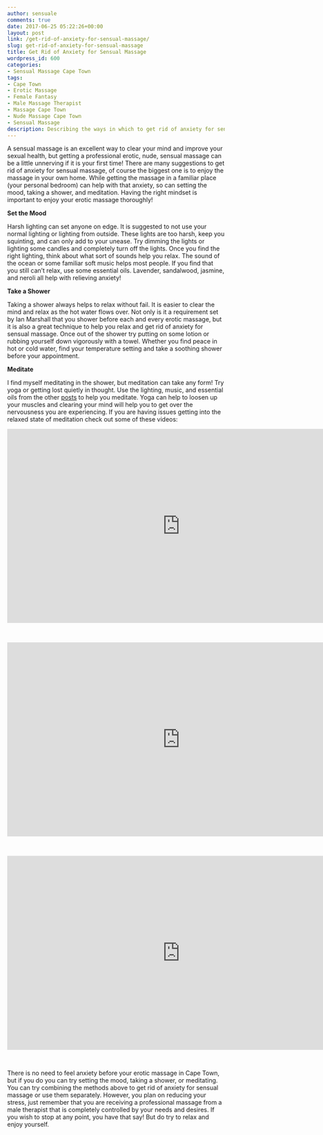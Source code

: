 ```yaml
---
author: sensuale
comments: true
date: 2017-06-25 05:22:26+00:00
layout: post
link: /get-rid-of-anxiety-for-sensual-massage/
slug: get-rid-of-anxiety-for-sensual-massage
title: Get Rid of Anxiety for Sensual Massage
wordpress_id: 600
categories:
- Sensual Massage Cape Town
tags:
- Cape Town
- Erotic Massage
- Female Fantasy
- Male Massage Therapist
- Massage Cape Town
- Nude Massage Cape Town
- Sensual Massage
description: Describing the ways in which to get rid of anxiety for sensual massage.
---
```


A sensual massage is an excellent way to clear your mind and improve your sexual health, but getting a professional erotic, nude, sensual massage can be a little unnerving if it is your first time! There are many suggestions to get rid of anxiety for sensual massage, of course the biggest one is to enjoy the massage in your own home. While getting the massage in a familiar place (your personal bedroom) can help with that anxiety, so can setting the mood, taking a shower, and meditation. Having the right mindset is important to enjoy your erotic massage thoroughly!

**Set the Mood**

Harsh lighting can set anyone on edge. It is suggested to not use your normal lighting or lighting from outside. These lights are too harsh, keep you squinting, and can only add to your unease. Try dimming the lights or lighting some candles and completely turn off the lights. Once you find the right lighting, think about what sort of sounds help you relax. The sound of the ocean or some familiar soft music helps most people. If you find that you still can’t relax, use some essential oils. Lavender, sandalwood, jasmine, and neroli all help with relieving anxiety!

**Take a Shower**

Taking a shower always helps to relax without fail. It is easier to clear the mind and relax as the hot water flows over. Not only is it a requirement set by Ian Marshall that you shower before each and every erotic massage, but it is also a great technique to help you relax and get rid of anxiety for sensual massage. Once out of the shower try putting on some lotion or rubbing yourself down vigorously with a towel. Whether you find peace in hot or cold water, find your temperature setting and take a soothing shower before your appointment.

**Meditate**

I find myself meditating in the shower, but meditation can take any form! Try yoga or getting lost quietly in thought. Use the lighting, music, and essential oils from the other [posts](/blog/) to help you meditate. Yoga can help to loosen up your muscles and clearing your mind will help you to get over the nervousness you are experiencing. If you are having issues getting into the relaxed state of meditation check out some of these videos:

<p><iframe title="How To Meditate For Beginners - A Definitive Guide" width="800" height="450" src="https://www.youtube.com/embed/mMMerxh_12U?feature=oembed" frameborder="0" allow="accelerometer; autoplay; encrypted-media; gyroscope; picture-in-picture" allowfullscreen></iframe></p>
<p>&nbsp;</p>
<p><iframe title="How to Meditate - Meditation for Beginners - Day 1" width="800" height="450" src="https://www.youtube.com/embed/n4fRZU5oEMI?feature=oembed" frameborder="0" allow="accelerometer; autoplay; encrypted-media; gyroscope; picture-in-picture" allowfullscreen></iframe></p>
<p>&nbsp;</p>
<p><iframe width="800" height="450" src="https://www.youtube.com/embed/oq6j9uWrcfg?feature=oembed" frameborder="0" allow="accelerometer; autoplay; encrypted-media; gyroscope; picture-in-picture" allowfullscreen></iframe></p>
<p>&nbsp;</p>

There is no need to feel anxiety before your erotic massage in Cape Town, but if you do you can try setting the mood, taking a shower, or meditating. You can try combining the methods above to get rid of anxiety for sensual massage or use them separately. However, you plan on reducing your stress, just remember that you are receiving a professional massage from a male therapist that is completely controlled by your needs and desires. If you wish to stop at any point, you have that say! But do try to relax and enjoy yourself.

